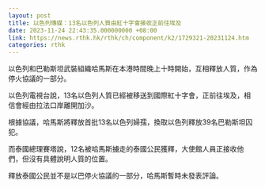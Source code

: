 ```yaml
---
layout: post
title: 以色列傳媒：13名以色列人質由紅十字會接收正前往埃及
date: 2023-11-24 22:43:35.000000000 +08:00
link: https://news.rthk.hk/rthk/ch/component/k2/1729321-20231124.htm
categories: rthk
---
```


以色列和巴勒斯坦武裝組織哈馬斯在本港時間晚上十時開始，互相釋放人質，作為停火協議的一部分。

以色列電視台說，13名以色列人質已經被移送到國際紅十字會，正前往埃及，相信會經由拉法口岸離開加沙。

根據協議，哈馬斯將釋放首批13名以色列婦孺，換取以色列釋放39名巴勒斯坦囚犯。

而泰國總理賽塔說，12名被哈馬斯擄走的泰國公民獲釋，大使館人員正接收他們，但沒有具體說明人質的位置。

釋放泰國公民並不是以巴停火協議的一部分，哈馬斯暫時未發表評論。
